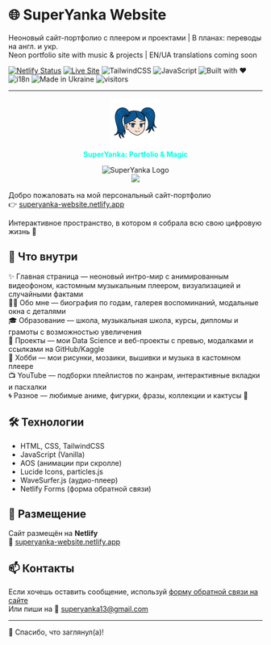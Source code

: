 # 🌐 SuperYanka Website

Неоновый сайт-портфолио с плеером и проектами | В планах: переводы на англ. и укр.  
Neon portfolio site with music & projects | EN/UA translations coming soon

[![Netlify Status](https://api.netlify.com/api/v1/badges/29386dd1-1f83-4e45-be06-6b40ae9fe1f0/deploy-status)](https://app.netlify.com/sites/superyanka-website/deploys)
[![Live Site](https://img.shields.io/website?url=https%3A%2F%2Fsuperyanka-website.netlify.app&style=flat&logo=netlify)](https://superyanka-website.netlify.app)
![TailwindCSS](https://img.shields.io/badge/TailwindCSS-38B2AC?style=flat&logo=tailwind-css&logoColor=white)
![JavaScript](https://img.shields.io/badge/JavaScript-F7DF1E?style=flat&logo=javascript&logoColor=black)
![Built with ❤️](https://img.shields.io/badge/Built%20with-%E2%9D%A4-red)
![i18n](https://img.shields.io/badge/Localization-in%20progress-blueviolet?logo=translate)
![Made in Ukraine](https://img.shields.io/badge/Made%20in-Ukraine-005BBB?logo=flag&labelColor=FFD500)
![visitors](https://visitor-badge.laobi.icu/badge?page_id=SuperYanka.superyanka-website)

---
<p align="center">
  <img src="assets/avatars/logo.png" alt="SuperYanka Logo" width="100"/>
  <br>
  <strong style="color:#00ffe1">SuperYanka: Portfolio & Magic</strong>
</p>

<p align="center">
  <img src="https://raw.githubusercontent.com/SuperYanka/superyanka-websiteassets/avatars/logo.png" width="100" alt="SuperYanka Logo"/>
  <br>
  <img src="https://img.shields.io/badge/Made%20by-SuperYanka-%2300ffe1?style=for-the-badge&logo=data:image/png;base64,iVBORw0KGgoAAAANSUhEUgAAABAAAAAQCAQAAAC1+jfqAAAAZklEQVR4AWMYvXLlypU/w8DAwKigDhRmKAwMDCwYd1KqNHe/du1azWBgYICoy9evX8O7du4fo6GiMwsLCgkZGRogIuLi4j9+/c/hZGRkQgZGRmgAoODAwMD/z9xMTAwMKD7//+fQAygbAAXRC9tZt9k7gAAAABJRU5ErkJggg==" />
</p>



Добро пожаловать на мой персональный сайт-портфолио  
👉 [superyanka-website.netlify.app](https://superyanka-website.netlify.app)

Интерактивное пространство, в котором я собрала всю свою цифровую жизнь 💫


## 🔮 Что внутри

✨ Главная страница — неоновый интро-мир с анимированным видеофоном, кастомным музыкальным плеером, визуализацией и случайными фактами  
🧍‍♀️ Обо мне — биография по годам, галерея воспоминаний, модальные окна с деталями  
🎓 Образование — школа, музыкальная школа, курсы, дипломы и грамоты с возможностью увеличения  
📁 Проекты — мои Data Science и веб-проекты с превью, модалками и ссылками на GitHub/Kaggle  
🎨 Хобби — мои рисунки, мозаики, вышивки и музыка в кастомном плеере  
📺 YouTube — подборки плейлистов по жанрам, интерактивные вкладки и пасхалки  
🌀 Разное — любимые аниме, фигурки, фразы, коллекции и кактусы 🌵

## 🛠️ Технологии

- HTML, CSS, TailwindCSS
- JavaScript (Vanilla)
- AOS (анимации при скролле)
- Lucide Icons, particles.js
- WaveSurfer.js (аудио-плеер)
- Netlify Forms (форма обратной связи)

## 🚀 Размещение

Сайт размещён на **Netlify**  
🔗 [superyanka-website.netlify.app](https://superyanka-website.netlify.app)

## 📫 Контакты

Если хочешь оставить сообщение, используй [форму обратной связи на сайте](https://superyanka-website.netlify.app/#contact)  
Или пиши на 📧 superyanka13@gmail.com

---

🧡 Спасибо, что заглянул(а)!
